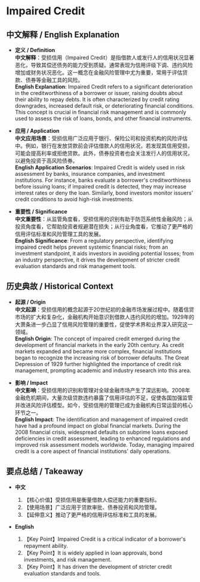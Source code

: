 # Impaired Credit

## 中文解释 / English Explanation

* **定义 / Definition**  
  **中文解释**：受损信用（Impaired Credit）是指借款人或发行人的信用状况显著恶化，导致其偿还债务的能力受到质疑。通常表现为信用评级下调、违约风险增加或财务状况恶化。这一概念在金融风险管理中尤为重要，常用于评估贷款、债券等金融工具的风险。  
  **English Explanation**: Impaired Credit refers to a significant deterioration in the creditworthiness of a borrower or issuer, raising doubts about their ability to repay debts. It is often characterized by credit rating downgrades, increased default risk, or deteriorating financial conditions. This concept is crucial in financial risk management and is commonly used to assess the risk of loans, bonds, and other financial instruments.

* **应用 / Application**  
  **中文应用场景**：受损信用广泛应用于银行、保险公司和投资机构的风险评估中。例如，银行在发放贷款前会评估借款人的信用状况，若发现其信用受损，可能会提高利率或拒绝贷款。此外，债券投资者也会关注发行人的信用状况，以避免投资于高风险债券。  
  **English Application Scenarios**: Impaired Credit is widely used in risk assessment by banks, insurance companies, and investment institutions. For instance, banks evaluate a borrower's creditworthiness before issuing loans; if impaired credit is detected, they may increase interest rates or deny the loan. Similarly, bond investors monitor issuers' credit conditions to avoid high-risk investments.

* **重要性 / Significance**  
  **中文重要性**：从监管角度看，受损信用的识别有助于防范系统性金融风险；从投资角度看，它帮助投资者规避潜在损失；从行业角度看，它推动了更严格的信用评估标准和风险管理工具的发展。  
  **English Significance**: From a regulatory perspective, identifying impaired credit helps prevent systemic financial risks; from an investment standpoint, it aids investors in avoiding potential losses; from an industry perspective, it drives the development of stricter credit evaluation standards and risk management tools.

## 历史典故 / Historical Context

* **起源 / Origin**  
  **中文起源**：受损信用的概念起源于20世纪初的金融市场发展过程中。随着信贷市场的扩大和复杂化，金融机构开始意识到借款人违约风险的增加。1929年的大萧条进一步凸显了信用风险管理的重要性，促使学术界和业界深入研究这一领域。  
  **English Origin**: The concept of impaired credit emerged during the development of financial markets in the early 20th century. As credit markets expanded and became more complex, financial institutions began to recognize the increasing risk of borrower defaults. The Great Depression of 1929 further highlighted the importance of credit risk management, prompting academic and industry research into this area.

* **影响 / Impact**  
  **中文影响**：受损信用的识别和管理对全球金融市场产生了深远影响。2008年金融危机期间，大量次级贷款违约暴露了信用评估的不足，促使各国加强监管并改进风险评估模型。如今，受损信用的管理已成为金融机构日常运营的核心环节之一。  
  **English Impact**: The identification and management of impaired credit have had a profound impact on global financial markets. During the 2008 financial crisis, widespread defaults on subprime loans exposed deficiencies in credit assessment, leading to enhanced regulations and improved risk assessment models worldwide. Today, managing impaired credit is a core aspect of financial institutions' daily operations.

## 要点总结 / Takeaway

* **中文**  
  1. 【核心价值】受损信用是衡量借款人偿还能力的重要指标。
  2. 【使用场景】广泛应用于贷款审批、债券投资和风险管理。
  3. 【延伸意义】推动了更严格的信用评估标准和工具的发展。

* **English**  
  1. 【Key Point】Impaired Credit is a critical indicator of a borrower's repayment ability.
  2. 【Key Point】It is widely applied in loan approvals, bond investments, and risk management.
  3. 【Key Point】It has driven the development of stricter credit evaluation standards and tools.